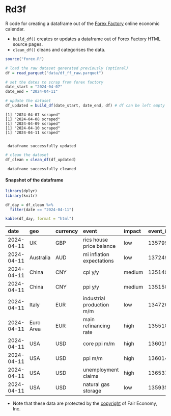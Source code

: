 # Rd3f

R code for creating a dataframe out of the [Forex
Factory](https://www.forexfactory.com) online economic calendar.

- `build_df()` creates or updates a dataframe out of Forex Factory HTML
  source pages.
- `clean_df()` cleans and categorises the data.

``` r
source("forex.R")
```

``` r
# load the raw dataset generated previously (optional)
df = read_parquet("data/df_ff_raw.parquet")

# set the dates to scrap from forex factory 
date_start = "2024-04-07"
date_end = "2024-04-11"

# update the dataset
df_updated = build_df(date_start, date_end, df) # df can be left empty if a new dataframe should be created
```

    [1] "2024-04-07 scraped"
    [1] "2024-04-08 scraped"
    [1] "2024-04-09 scraped"
    [1] "2024-04-10 scraped"
    [1] "2024-04-11 scraped"


     dataframe successfully updated 

``` r
# clean the dataset
df_clean = clean_df(df_updated)
```


     dataframe successfully cleaned 

#### Snapshot of the dataframe

``` r
library(dplyr)
library(knitr)

df_day = df_clean %>%
  filter(date == "2024-04-11")

kable(df_day, format = "html")
```

| date       | geo       | currency | event                     | impact | event_id |  forecast | observation | previous_obs |  error |   change | type            |
|:-----------|:----------|:---------|:--------------------------|:-------|:---------|----------:|------------:|-------------:|-------:|---------:|:----------------|
| 2024-04-11 | UK        | GBP      | rics house price balance  | low    | 135799   | -6.00e+00 |   -4.00e+00 |     -1.0e+01 | -2e+00 |  6.0e+00 | inflation       |
| 2024-04-11 | Australia | AUD      | mi inflation expectations | low    | 137249   |        NA |    4.60e+00 |      4.3e+00 |     NA |  3.0e-01 | inflation       |
| 2024-04-11 | China     | CNY      | cpi y/y                   | medium | 135149   |  4.00e-01 |    1.00e-01 |      7.0e-01 |  3e-01 | -6.0e-01 | inflation       |
| 2024-04-11 | China     | CNY      | ppi y/y                   | medium | 135150   | -2.80e+00 |   -2.80e+00 |     -2.7e+00 |  0e+00 | -1.0e-01 | inflation       |
| 2024-04-11 | Italy     | EUR      | industrial production m/m | low    | 134726   |  6.00e-01 |    1.00e-01 |     -1.4e+00 |  5e-01 |  1.5e+00 | economic growth |
| 2024-04-11 | Euro Area | EUR      | main refinancing rate     | high   | 135510   |  4.50e+00 |    4.50e+00 |      4.5e+00 |  0e+00 |  0.0e+00 | monetary_pol    |
| 2024-04-11 | USA       | USD      | core ppi m/m              | high   | 136015   |  2.00e-01 |    2.00e-01 |      3.0e-01 |  0e+00 | -1.0e-01 | inflation       |
| 2024-04-11 | USA       | USD      | ppi m/m                   | high   | 136014   |  3.00e-01 |    2.00e-01 |      6.0e-01 |  1e-01 | -4.0e-01 | inflation       |
| 2024-04-11 | USA       | USD      | unemployment claims       | high   | 136537   |  2.16e+05 |    2.11e+05 |           NA |  5e+03 |       NA | employment      |
| 2024-04-11 | USA       | USD      | natural gas storage       | low    | 135935   |  1.40e+10 |    2.40e+10 |     -3.7e+10 | -1e+10 |  6.1e+10 | NA              |

- Note that these data are protected by the
  [copyright](https://www.forexfactory.com/notices#copyrightof) of Fair
  Economy, Inc.
